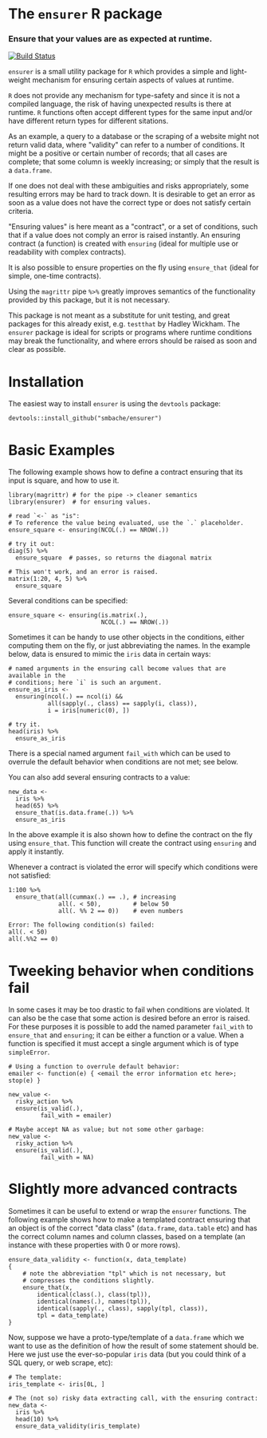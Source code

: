 The `ensurer` R package
=======================

### Ensure that your values are as expected at runtime.

[![Build Status](https://travis-ci.org/smbache/ensurer.png?branch=master)](https://travis-ci.org/smbache/ensurer)

`ensurer` is a small utility package for `R` which provides a simple 
and light-weight mechanism for ensuring certain aspects of values at runtime.

`R` does not provide any mechanism for type-safety and since it is not
a compiled language, the risk of having unexpected results is there at 
runtime. `R` functions often accept different types for the same input and/or 
have different return types for different sitations.
 
As an example, a query to a database or the scraping of a website might 
not return valid data, where "validity" can refer to a number of conditions.
It might be a positive or certain number of records; that all cases are complete;
that some column is weekly increasing; or simply that the result is a 
`data.frame`.

If one does not deal with these ambiguities and risks appropriately,
some resulting errors may be hard to track down. It is desirable to 
get an error as soon as a value does not have the correct type or 
does not satisfy certain criteria.
 
"Ensuring values" is here meant as a "contract", or a set of conditions,
such that if a value does not comply an error is raised instantly. 
An ensuring contract (a function) is created with `ensuring` (ideal for 
multiple use or readability with complex contracts). 
 
It is also possible to ensure properties on the fly using `ensure_that`
(ideal for simple, one-time contracts).

Using the `magrittr` pipe `%>%` greatly improves semantics of the
functionality provided by this package, but it is not necessary.

This package is not meant as a substitute for unit testing, and great
packages for this already exist, e.g. `testthat` by Hadley Wickham.
The `ensurer` package is ideal for scripts or programs where runtime
conditions may break the functionality, and where errors should be
raised as soon and clear as possible.

# Installation

The easiest way to install `ensurer` is using the `devtools` package:

    devtools::install_github("smbache/ensurer")


# Basic Examples

The following example shows how to define a contract ensuring that its input
is square, and how to use it.

    library(magrittr) # for the pipe -> cleaner semantics
    library(ensurer)  # for ensuring values.

    # read `<-` as "is":
    # To reference the value being evaluated, use the `.` placeholder.
    ensure_square <- ensuring(NCOL(.) == NROW(.))

	# try it out:
	diag(5) %>%
      ensure_square  # passes, so returns the diagonal matrix

    # This won't work, and an error is raised.
    matrix(1:20, 4, 5) %>% 
      ensure_square

Several conditions can be specified:

    ensure_square <- ensuring(is.matrix(.), 
                              NCOL(.) == NROW(.))

Sometimes it can be handy to use other objects in the conditions, either computing them 
on the fly, or just abbreviating the names. In the example below, data is ensured to 
mimic the `iris` data in certain ways:

    # named arguments in the ensuring call become values that are available in the
    # conditions; here `i` is such an argument. 
    ensure_as_iris <- 
      ensuring(ncol(.) == ncol(i) && 
               all(sapply(., class) == sapply(i, class)), 
               i = iris[numeric(0), ])
	
	# try it.
    head(iris) %>%
      ensure_as_iris

There is a special named argument `fail_with` which can be used to overrule the default
behavior when conditions are not met; see below.

You can also add several ensuring contracts to a value:

    new_data <-
      iris %>% 
      head(65) %>%
      ensure_that(is.data.frame(.)) %>%
      ensure_as_iris

In the above example it is also shown how to define the contract on the fly using `ensure_that`.
This function will create the contract using `ensuring` and apply it instantly.

Whenever a contract is violated the error will specify which conditions were not satisfied:

    1:100 %>% 
      ensure_that(all(cummax(.) == .), # increasing
                  all(. < 50),         # below 50
                  all(. %% 2 == 0))    # even numbers

    Error: The following condition(s) failed:
	all(. < 50)
	all(.%%2 == 0) 

# Tweeking behavior when conditions fail

In some cases it may be too drastic to fail when conditions are violated. It can also 
be the case that some action is desired before an error is raised.
For these purposes it is possible to add the named parameter `fail_with` to `ensure_that` and
`ensuring`; it can be either a function or a value. When a function is specified it must 
accept a single argument which is of type `simpleError`.

    # Using a function to overrule default behavior:
    emailer <- function(e) { <email the error information etc here>; stop(e) }
	
	new_value <-
      risky_action %>%
      ensure(is_valid(.),  
             fail_with = emailer)

    # Maybe accept NA as value; but not some other garbage:
    new_value <-
      risky_action %>%
      ensure(is_valid(.),  
             fail_with = NA)

# Slightly more advanced contracts
Sometimes it can be useful to extend or wrap the `ensurer` functions. The following 
example shows how to make a templated contract ensuring that an object is of the correct
"data class" (`data.frame`, `data.table` etc) and has the correct column 
names and column classes, based on a template (an instance with these properties with 
0 or more rows).

    ensure_data_validity <- function(x, data_template)
	{
		# note the abbreviation "tpl" which is not necessary, but 
        # compresses the conditions slightly.
		ensure_that(x,
			identical(class(.), class(tpl)), 
			identical(names(.), names(tpl)),
			identical(sapply(., class), sapply(tpl, class)),
			tpl = data_template)
	}


Now, suppose we have a proto-type/template of a `data.frame` which we want to use
as the definition of how the result of some statement should be. Here we just use 
the ever-so-popular `iris` data (but you could think of a SQL query, or web scrape, 
etc):

    # The template:
    iris_template <- iris[0L, ]

	# The (not so) risky data extracting call, with the ensuring contract:
	new_data <-
      iris %>%
      head(10) %>%
      ensure_data_validity(iris_template)